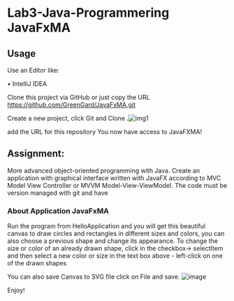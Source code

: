 # Lab3-Java-Programmering JavaFxMA

## Usage

Use an Editor like:

• IntelliJ IDEA

Clone this project via GitHub
or just copy the URL https://github.com/GreenGard/JavaFxMA.git

Create a new project, click Git and Clone .![img1](https://user-images.githubusercontent.com/90625377/188657154-bba67a70-8d4b-4d9a-a86c-322ecec98c54.png)

add the URL for this repository
You now have access to JavaFXMA!

## Assignment: 
More advanced object-oriented programming with Java. Create an application with graphical
interface written with JavaFX according to MVC Model View Controller or MVVM Model-View-ViewModel. The code must be version managed with git and have

### About Application JavaFxMA
Run the program from HelloApplication and you will get this beautiful canvas to draw circles and rectangles in different sizes and colors, you can also choose a previous shape and change its appearance.
To change the size or color of an already drawn shape, click in the checkbox-> selectItem and then select a new color or size in the text box above - left-click on one of the drawn shapes

You can also save Canvas to SVG file click on File and save.
![image](https://user-images.githubusercontent.com/90625377/188660536-2d707f2e-b5a5-4f0f-96ad-a3a761850cab.png)

Enjoy!
